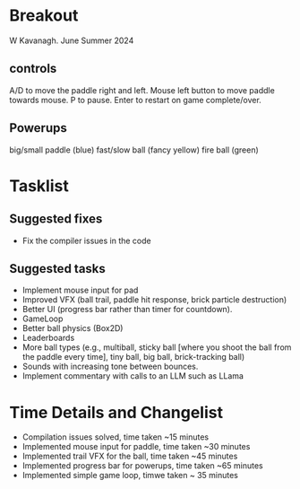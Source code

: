 # Breakout

W Kavanagh. June Summer 2024

## controls

A/D to move the paddle right and left.
Mouse left button to move paddle towards mouse.
P to pause.
Enter to restart on game complete/over.

## Powerups

big/small paddle (blue)
fast/slow ball (fancy yellow)
fire ball (green)

# Tasklist

## Suggested fixes

* Fix the compiler issues in the code

## Suggested tasks

* Implement mouse input for pad
* Improved VFX (ball trail, paddle hit response, brick particle destruction)
* Better UI (progress bar rather than timer for countdown).
* GameLoop
* Better ball physics (Box2D)
* Leaderboards
* More ball types (e.g., multiball, sticky ball [where you shoot the ball from the paddle every time], tiny ball, big ball, brick-tracking ball)
* Sounds with increasing tone between bounces.
* Implement commentary with calls to an LLM such as LLama

# Time Details and Changelist

 * Compilation issues solved, time taken ~15 minutes
 * Implemented mouse input for paddle, time taken ~30 minutes
 * Implemented trail VFX for the ball, time taken ~45 minutes
 * Implemented progress bar for powerups, time taken ~65 minutes
 * Implemented simple game loop, timwe taken ~ 35 minutes
